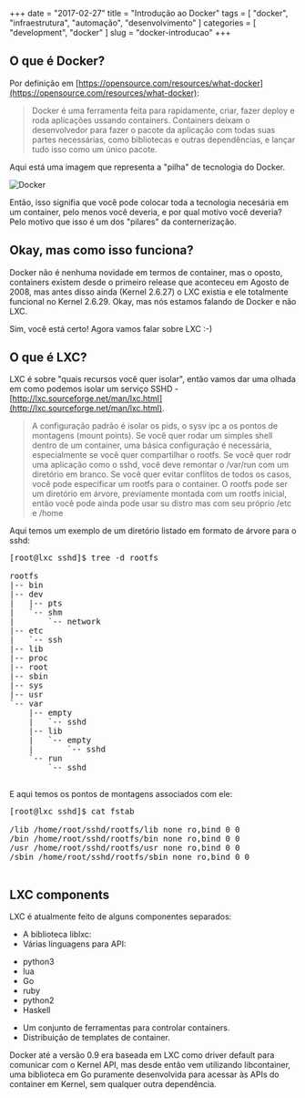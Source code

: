+++
date = "2017-02-27"
title = "Introdução ao Docker"
tags = [ "docker", "infraestrutura", "automação", "desenvolvimento" ]
categories = [
  "development",
  "docker"
]
slug = "docker-introducao"
+++

## O que é Docker?

Por definição em [https://opensource.com/resources/what-docker](https://opensource.com/resources/what-docker):

> Docker é uma ferramenta feita para rapidamente, criar, fazer deploy e roda aplicações ussando containers. Containers deixam o desenvolvedor para fazer o pacote da aplicação com todas suas partes necessárias, como bibliotecas e outras dependências, e lançar tudo isso como um único pacote.

Aqui está uma imagem que representa a "pilha" de tecnologia do Docker.

![Docker](https://calm.io/wp-content/uploads/2016/webinar/deploying_docker_containers_in_production/img/what-is-vm-diagram.png)

Então, isso signifia que você pode colocar toda a tecnologia necesária em um container, pelo menos você deveria, e por qual motivo você deveria? Pelo motivo que isso é um dos "pilares" da conternerização.

## Okay, mas como isso funciona?

Docker não é nenhuma novidade em termos de container, mas o oposto, containers existem desde o primeiro release que aconteceu em Agosto de 2008, mas antes disso ainda (Kernel 2.6.27) o LXC existia e ele totalmente funcional no Kernel 2.6.29. Okay, mas nós estamos falando de Docker e não LXC.

Sim, você está certo! Agora vamos falar sobre LXC :-)

## O que é LXC?

LXC é sobre "quais recursos você quer isolar", então vamos dar uma olhada em como podemos isolar um serviço SSHD -  [http://lxc.sourceforge.net/man/lxc.html](http://lxc.sourceforge.net/man/lxc.html).

> A configuração padrão é isolar os pids, o sysv ipc a os pontos de montagens (mount points). Se você quer rodar um simples shell dentro de um container, uma básica configuração é necessária, especialmente se você quer compartilhar o rootfs. Se você quer rodr uma aplicação como o sshd, você deve remontar o /var/run com um diretório em branco. Se você quer evitar conflitos de todos os casos, você pode especificar um rootfs para o container. O rootfs pode ser um diretório em árvore, previamente montada com um rootfs inicial, então você pode ainda pode usar su distro mas com seu próprio /etc e /home

Aqui temos um exemplo de um diretório listado em formato de árvore para o sshd:

<pre class="prettyprint">
[root@lxc sshd]$ tree -d rootfs

rootfs
|-- bin
|-- dev
|   |-- pts
|   `-- shm
|       `-- network
|-- etc
|   `-- ssh
|-- lib
|-- proc
|-- root
|-- sbin
|-- sys
|-- usr
`-- var
    |-- empty
    |   `-- sshd
    |-- lib
    |   `-- empty
    |       `-- sshd
    `-- run
        `-- sshd

</pre>

E aqui temos os pontos de montagens associados com ele:

<pre class="prettyprint">
[root@lxc sshd]$ cat fstab

/lib /home/root/sshd/rootfs/lib none ro,bind 0 0
/bin /home/root/sshd/rootfs/bin none ro,bind 0 0
/usr /home/root/sshd/rootfs/usr none ro,bind 0 0
/sbin /home/root/sshd/rootfs/sbin none ro,bind 0 0

</pre>

## LXC components

LXC é atualmente feito de alguns componentes separados:

* A biblioteca liblxc:
* Várias linguagens para API:
 - python3
 - lua
 - Go
 - ruby
 - python2
 - Haskell
* Um conjunto de ferramentas para controlar containers.
* Distribuição de templates de container.

Docker até a versão 0.9 era baseada em LXC como driver default para comunicar com o Kernel API, mas desde então vem utilizando libcontainer, uma biblioteca em Go puramente desenvolvida para acessar às APIs do container em Kernel, sem qualquer outra dependência.
